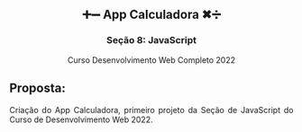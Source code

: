 <div align="center">
<h2>➕➖ App Calculadora ✖➗</h2>
<h3>Seção 8: JavaScript</h3>
<p>Curso Desenvolvimento Web Completo 2022</p>
</div>

<div align="justify">

## Proposta:

Criação do App Calculadora, primeiro projeto da Seção de JavaScript do Curso de Desenvolvimento Web 2022.


